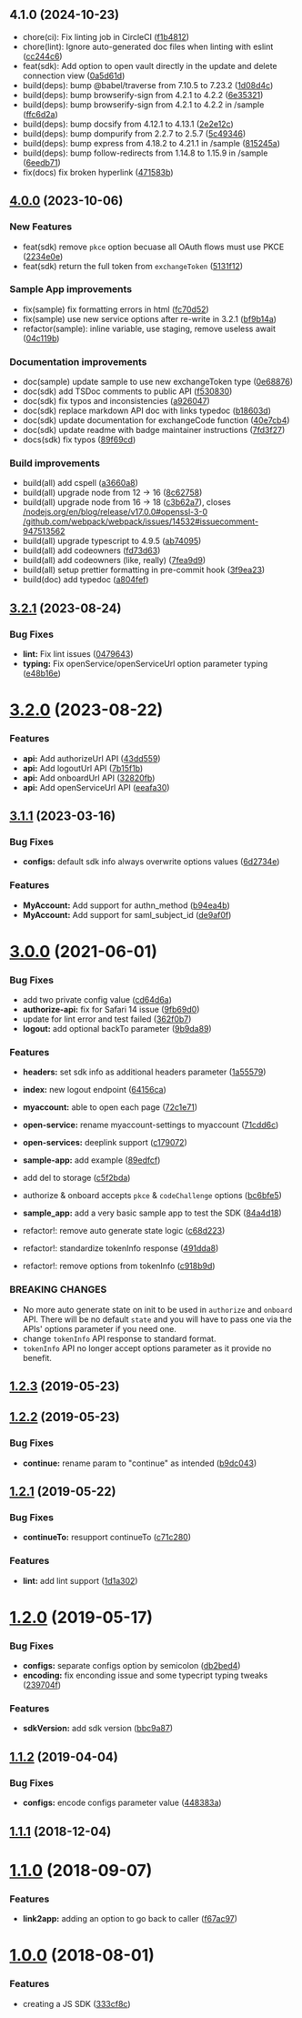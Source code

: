 ## 4.1.0 (2024-10-23)

* chore(ci): Fix linting job in CircleCI ([f1b4812](https://github.com/moneytree/mt-link-javascript-sdk/commit/f1b4812))
* chore(lint): Ignore auto-generated doc files when linting with eslint ([cc244c6](https://github.com/moneytree/mt-link-javascript-sdk/commit/cc244c6))
* feat(sdk): Add option to open vault directly in the update and delete connection view ([0a5d61d](https://github.com/moneytree/mt-link-javascript-sdk/commit/0a5d61d))
* build(deps): bump @babel/traverse from 7.10.5 to 7.23.2 ([1d08d4c](https://github.com/moneytree/mt-link-javascript-sdk/commit/1d08d4c))
* build(deps): bump browserify-sign from 4.2.1 to 4.2.2 ([6e35321](https://github.com/moneytree/mt-link-javascript-sdk/commit/6e35321))
* build(deps): bump browserify-sign from 4.2.1 to 4.2.2 in /sample ([ffc6d2a](https://github.com/moneytree/mt-link-javascript-sdk/commit/ffc6d2a))
* build(deps): bump docsify from 4.12.1 to 4.13.1 ([2e2e12c](https://github.com/moneytree/mt-link-javascript-sdk/commit/2e2e12c))
* build(deps): bump dompurify from 2.2.7 to 2.5.7 ([5c49346](https://github.com/moneytree/mt-link-javascript-sdk/commit/5c49346))
* build(deps): bump express from 4.18.2 to 4.21.1 in /sample ([815245a](https://github.com/moneytree/mt-link-javascript-sdk/commit/815245a))
* build(deps): bump follow-redirects from 1.14.8 to 1.15.9 in /sample ([6eedb71](https://github.com/moneytree/mt-link-javascript-sdk/commit/6eedb71))
* fix(docs) fix broken hyperlink ([471583b](https://github.com/moneytree/mt-link-javascript-sdk/commit/471583b))


## [4.0.0](https://github.com/moneytree/mt-link-javascript-sdk/compare/3.2.1...4.0.0) (2023-10-06)

### New Features

* feat(sdk) remove `pkce` option becuase all OAuth flows must use PKCE ([2234e0e](https://github.com/moneytree/mt-link-javascript-sdk/commit/2234e0e))
* feat(sdk) return the full token from `exchangeToken` ([5131f12](https://github.com/moneytree/mt-link-javascript-sdk/commit/5131f12))

### Sample App improvements

* fix(sample) fix formatting errors in html ([fc70d52](https://github.com/moneytree/mt-link-javascript-sdk/commit/fc70d52))
* fix(sample) use new service options after re-write in 3.2.1 ([bf9b14a](https://github.com/moneytree/mt-link-javascript-sdk/commit/bf9b14a))
* refactor(sample): inline variable, use staging, remove useless await ([04c119b](https://github.com/moneytree/mt-link-javascript-sdk/commit/04c119b))

### Documentation improvements

* doc(sample) update sample to use new exchangeToken type ([0e68876](https://github.com/moneytree/mt-link-javascript-sdk/commit/0e68876))
* doc(sdk) add TSDoc comments to public API ([f530830](https://github.com/moneytree/mt-link-javascript-sdk/commit/f530830))
* doc(sdk) fix typos and inconsistencies ([a926047](https://github.com/moneytree/mt-link-javascript-sdk/commit/a926047))
* doc(sdk) replace markdown API doc with links typedoc ([b18603d](https://github.com/moneytree/mt-link-javascript-sdk/commit/b18603d))
* doc(sdk) update documentation for exchangeCode function ([40e7cb4](https://github.com/moneytree/mt-link-javascript-sdk/commit/40e7cb4))
* doc(sdk) update readme with badge maintainer instructions ([7fd3f27](https://github.com/moneytree/mt-link-javascript-sdk/commit/7fd3f27))
* docs(sdk) fix typos ([89f69cd](https://github.com/moneytree/mt-link-javascript-sdk/commit/89f69cd))

### Build improvements

* build(all) add cspell ([a3660a8](https://github.com/moneytree/mt-link-javascript-sdk/commit/a3660a8))
* build(all) upgrade node from 12 -> 16 ([8c62758](https://github.com/moneytree/mt-link-javascript-sdk/commit/8c62758))
* build(all) upgrade node from 16 -> 18 ([c3b62a7](https://github.com/moneytree/mt-link-javascript-sdk/commit/c3b62a7)), closes [/nodejs.org/en/blog/release/v17.0.0#openssl-3-0](https://github.com//nodejs.org/en/blog/release/v17.0.0/issues/openssl-3-0) [/github.com/webpack/webpack/issues/14532#issuecomment-947513562](https://github.com//github.com/webpack/webpack/issues/14532/issues/issuecomment-947513562)
* build(all) upgrade typescript to 4.9.5 ([ab74095](https://github.com/moneytree/mt-link-javascript-sdk/commit/ab74095))
* build(all) add codeowners ([fd73d63](https://github.com/moneytree/mt-link-javascript-sdk/commit/fd73d63))
* build(all) add codeowners (like, really) ([7fea9d9](https://github.com/moneytree/mt-link-javascript-sdk/commit/7fea9d9))
* build(all) setup prettier formatting in pre-commit hook ([3f9ea23](https://github.com/moneytree/mt-link-javascript-sdk/commit/3f9ea23))
* build(doc) add typedoc ([a804fef](https://github.com/moneytree/mt-link-javascript-sdk/commit/a804fef))

## [3.2.1](https://github.com/moneytree/mt-link-javascript-sdk/compare/3.2.0...3.2.1) (2023-08-24)


### Bug Fixes

* **lint:** Fix lint issues ([0479643](https://github.com/moneytree/mt-link-javascript-sdk/commit/0479643d59c02a7851151a9cf6a027c460814570))
* **typing:** Fix openService/openServiceUrl option parameter typing ([e48b16e](https://github.com/moneytree/mt-link-javascript-sdk/commit/e48b16e1941528680bf63ad4135e5b96668b8cc1))



# [3.2.0](https://github.com/moneytree/mt-link-javascript-sdk/compare/3.1.1...3.2.0) (2023-08-22)


### Features

* **api:** Add authorizeUrl API ([43dd559](https://github.com/moneytree/mt-link-javascript-sdk/commit/43dd55963caf5b4b099a3269e9d9d30d415c5ca7))
* **api:** Add logoutUrl API ([7b15f1b](https://github.com/moneytree/mt-link-javascript-sdk/commit/7b15f1b5b00692a0e936f973b0a4db7be2445328))
* **api:** Add onboardUrl API ([32820fb](https://github.com/moneytree/mt-link-javascript-sdk/commit/32820fb04c4899d1aa3ec28f0f9d08178d815500))
* **api:** Add openServiceUrl API ([eeafa30](https://github.com/moneytree/mt-link-javascript-sdk/commit/eeafa302a6631f386c5dbc9987cee5855c77d6d3))



## [3.1.1](https://github.com/moneytree/mt-link-javascript-sdk/compare/3.1.0...3.1.1) (2023-03-16)


### Bug Fixes

* **configs:** default sdk info always overwrite options values ([6d2734e](https://github.com/moneytree/mt-link-javascript-sdk/commit/6d2734e0d2748ca4ffa39c80eea3788323fbad1f))


### Features

* **MyAccount:** Add support for authn_method ([b94ea4b](https://github.com/moneytree/mt-link-javascript-sdk/commit/b94ea4b186699d8af21885eb4150c2e96b605916))
* **MyAccount:** Add support for saml_subject_id ([de9af0f](https://github.com/moneytree/mt-link-javascript-sdk/commit/de9af0f4d20acc90c3a7fa59e1e571a656287975))



# [3.0.0](https://github.com/moneytree/mt-link-javascript-sdk/compare/2.1.2...3.0.0) (2021-06-01)


### Bug Fixes

* add two private config value ([cd64d6a](https://github.com/moneytree/mt-link-javascript-sdk/commit/cd64d6a281fbe773dfea8bd236e2c8e74cda3563))
* **authorize-api:** fix for Safari 14 issue ([9fb69d0](https://github.com/moneytree/mt-link-javascript-sdk/commit/9fb69d014752698df1897527ff27d60ffd116843))
* update for lint error and test failed ([362f0b7](https://github.com/moneytree/mt-link-javascript-sdk/commit/362f0b749797a438ac8c0024616e7072dbc641ee))
* **logout:** add optional backTo parameter ([9b9da89](https://github.com/moneytree/mt-link-javascript-sdk/commit/9b9da8941ff58049ed200d6dd6324bc5918adca0))


### Features

* **headers:** set sdk info as additional headers parameter ([1a55579](https://github.com/moneytree/mt-link-javascript-sdk/commit/1a5557919ee9844409848154ba22ec863c4d1a58))
* **index:** new logout endpoint ([64156ca](https://github.com/moneytree/mt-link-javascript-sdk/commit/64156caba35f251f6a501edba60f736ab13da57c))
* **myaccount:** able to open each page ([72c1e71](https://github.com/moneytree/mt-link-javascript-sdk/commit/72c1e715f2028e8d9d95b8e109e763d776c87e57))
* **open-service:** rename myaccount-settings to myaccount ([71cdd6c](https://github.com/moneytree/mt-link-javascript-sdk/commit/71cdd6cd373d6564e47f971b95f3bd0c222715c0))
* **open-services:** deeplink support ([c179072](https://github.com/moneytree/mt-link-javascript-sdk/commit/c179072ba008e8f6be3f94bf4ced88e314485544))
* **sample-app:** add example ([89edfcf](https://github.com/moneytree/mt-link-javascript-sdk/commit/89edfcf2e6bc961842f9721345a074779e0549be))
* add del to storage ([c5f2bda](https://github.com/moneytree/mt-link-javascript-sdk/commit/c5f2bdaf597909f71a3ee551966daa0e47367baf))
* authorize & onboard accepts `pkce` & `codeChallenge` options ([bc6bfe5](https://github.com/moneytree/mt-link-javascript-sdk/commit/bc6bfe5da725493fb3046dabab57824fe09fa501))
* **sample_app:** add a very basic sample app to test the SDK ([84a4d18](https://github.com/moneytree/mt-link-javascript-sdk/commit/84a4d187506960f44dffd102b62ce4732bec3301))


* refactor!: remove auto generate state logic ([c68d223](https://github.com/moneytree/mt-link-javascript-sdk/commit/c68d22331c1783a3c859af0b4cb3ddecfcfbf8b4))
* refactor!: standardize tokenInfo response ([491dda8](https://github.com/moneytree/mt-link-javascript-sdk/commit/491dda82dc1c2982f5ea5d95d4a8ff4fb121d91d))
* refactor!: remove options from tokenInfo ([c918b9d](https://github.com/moneytree/mt-link-javascript-sdk/commit/c918b9d584e412616d02996516b2bfad8b28c74b))


### BREAKING CHANGES

* No more auto generate state on init to be used in `authorize`
and `onboard` API. There will be no default `state` and you will have to pass
one via the APIs' options parameter if you need one.
* change `tokenInfo` API response to standard format.
* `tokenInfo` API no longer accept options parameter as it provide no benefit.



## [1.2.3](https://github.com/moneytree/mt-link-javascript-sdk/compare/1.2.2...1.2.3) (2019-05-23)



## [1.2.2](https://github.com/moneytree/mt-link-javascript-sdk/compare/1.2.1...1.2.2) (2019-05-23)


### Bug Fixes

* **continue:** rename param to "continue" as intended ([b9dc043](https://github.com/moneytree/mt-link-javascript-sdk/commit/b9dc0437ab91d2378ade516f3f178606ae38f1ae))



## [1.2.1](https://github.com/moneytree/mt-link-javascript-sdk/compare/1.2.0...1.2.1) (2019-05-22)


### Bug Fixes

* **continueTo:** resupport continueTo ([c71c280](https://github.com/moneytree/mt-link-javascript-sdk/commit/c71c28079ce31ead8b16ef124adef735cc23f146))


### Features

* **lint:** add lint support ([1d1a302](https://github.com/moneytree/mt-link-javascript-sdk/commit/1d1a3028c3ca512526efe1ec1634f8d6adbc9665))



# [1.2.0](https://github.com/moneytree/mt-link-javascript-sdk/compare/1.1.2...1.2.0) (2019-05-17)


### Bug Fixes

* **configs:** separate configs option by semicolon ([db2bed4](https://github.com/moneytree/mt-link-javascript-sdk/commit/db2bed4cc205d01e88c3fe7f2d6f2802e2c54a4e))
* **encoding:** fix enconding issue and some typecript typing tweaks ([239704f](https://github.com/moneytree/mt-link-javascript-sdk/commit/239704f4819c68c4d682e28511e5ee3b26d8fe0b))


### Features

* **sdkVersion:** add sdk version ([bbc9a87](https://github.com/moneytree/mt-link-javascript-sdk/commit/bbc9a8724a96ea548f93165f101a237ed8a1e157))



## [1.1.2](https://github.com/moneytree/mt-link-javascript-sdk/compare/1.1.1...1.1.2) (2019-04-04)


### Bug Fixes

* **configs:** encode configs parameter value ([448383a](https://github.com/moneytree/mt-link-javascript-sdk/commit/448383a94b96beeeafd79a9ec5e15732b8d1866d))



## [1.1.1](https://github.com/moneytree/mt-link-javascript-sdk/compare/1.1.0...1.1.1) (2018-12-04)



# [1.1.0](https://github.com/moneytree/mt-link-javascript-sdk/compare/1.0.0...1.1.0) (2018-09-07)


### Features

* **link2app:** adding an option to go back to caller ([f67ac97](https://github.com/moneytree/mt-link-javascript-sdk/commit/f67ac9739b2685db54e6ef792ecccc8f7802bef7))



# [1.0.0](https://github.com/moneytree/mt-link-javascript-sdk/compare/333cf8c36f7a8299c2bccf441454b04d31e7d907...1.0.0) (2018-08-01)


### Features

* creating a JS SDK ([333cf8c](https://github.com/moneytree/mt-link-javascript-sdk/commit/333cf8c36f7a8299c2bccf441454b04d31e7d907))
